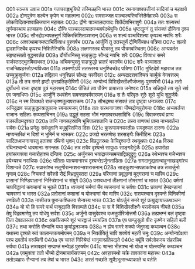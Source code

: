 001  सञ्जय उवाच
001a गतापराह्णभूयिष्ठे तस्मिन्नहनि भारत
001c रथनागाश्वपत्तीनां सादिनां च महाक्षये
002a द्रोणपुत्रेण शल्येन कृपेण च महात्मना
002c समसज्जत पाञ्चाल्यस्त्रिभिरेतैर्महारथैः
003a स लोकविदितानश्वान्निजघान महाबलः
003c द्रौणेः पाञ्चालदायादः शितैर्दशभिराशुगैः
004a ततः शल्यरथं तूर्णमास्थाय हतवाहनः
004c द्रौणिः पाञ्चालदायादमभ्यवर्षदथेषुभिः
005a धृष्टद्युम्नं तु संसक्तं द्रौणिना दृश्य भारत
005c सौभद्रोऽभ्यपतत्तूर्णं विकिरन्निशिताञ्शरान्
006a स शल्यं पञ्चविंशत्या कृपञ्च नवभिः शरैः
006c अश्वत्थामानमष्टाभिर्विव्याध पुरुषर्षभ
007a आर्जुनिं तु ततस्तूर्णं द्रौणिर्विव्याध पत्रिणा
007c शल्यो द्वादशभिश्चैव कृपश्च निशितैस्त्रिभिः
008a लक्ष्मणस्तव पौत्रस्तु तव पौत्रमवस्थितम्
008c अभ्यवर्तत संहृष्टस्ततो युद्धमवर्तत
009a दौर्योधनिस्तु सङ्क्रुद्धः सौभद्रं नवभिः शरैः
009c विव्याध समरे राजंस्तदद्भुतमिवाभवत्
010a अभिमन्युस्तु सङक्रुद्धो भ्रातरं भरतर्षभ
010c शरैः पञ्चाशता राजन्क्षिप्रहस्तोऽभ्यविध्यत
011a लक्ष्मणोऽपि ततस्तस्य धनुश्चिच्छेद पत्रिणा
011c मुष्टिदेशे महाराज तत उच्चुक्रुशुर्जनाः
012a तद्विहाय धनुश्छिन्नं सौभद्रः परवीरहा
012c अन्यदादत्तवांश्चित्रं कार्मुकं वेगवत्तरम्
013a तौ तत्र समरे हृष्टौ कृतप्रतिकृतैषिणौ
013c अन्योन्यं विशिखैस्तीक्ष्णैर्जघ्नतुः पुरुषर्षभौ
014a ततो दुर्योधनो राजा दृष्ट्वा पुत्रं महारथम्
014c पीडितं तव पौत्रेण प्रायात्तत्र जनेश्वरः
015a सन्निवृत्ते तव सुते सर्व एव जनाधिपाः
015c आर्जुनिं रथवंशेन समन्तात्पर्यवारयन्
016a स तैः परिवृतः शूरैः शूरो युधि सुदुर्जयैः
016c न स्म विव्यथते राजन्कृष्णतुल्यपराक्रमः
017a सौभद्रमथ संसक्तं तत्र दृष्ट्वा धनञ्जयः
017c अभिदुद्राव सङ्क्रुद्धस्त्रातुकामः स्वमात्मजम्
018a ततः सरथनागाश्वा भीष्मद्रोणपुरोगमाः
018c अभ्यवर्तन्त राजानः सहिताः सव्यसाचिनम्
019a उद्धूतं सहसा भौमं नागाश्वरथसादिभिः
019c दिवाकरपथं प्राप्य रजस्तीव्रमदृश्यत
020a तानि नागसहस्राणि भूमिपालशतानि च
020c तस्य बाणपथं प्राप्य नाभ्यवर्तन्त सर्वशः
021a प्रणेदुः सर्वभूतानि बभूवुस्तिमिरा दिशः
021c कुरूणामनयस्तीव्रः समदृश्यत दारुणः
022a नाप्यन्तरिक्षं न दिशो न भूमिर्न च भास्करः
022c प्रजज्ञे भरतश्रेष्ठ शरसङ्घैः किरीटिनः
023a सादितध्वजनागास्तु हताश्वा रथिनो भृशम्
023c विप्रद्रुतरथाः केचिद्दृश्यन्ते रथयूथपाः
024a विरथा रथिनश्चान्ये धावमानाः समन्ततः
024c तत्र तत्रैव दृश्यन्ते सायुधाः साङ्गदैर्भुजैः
025a हयारोहा हयांस्त्यक्त्वा गजारोहाश्च दन्तिनः
025c अर्जुनस्य भयाद्राजन्समन्ताद्विप्रदुद्रुवुः
026a रथेभ्यश्च गजेभ्यश्च हयेभ्यश्च नराधिपाः
026c पतिताः पात्यमानाश्च दृश्यन्तेऽर्जुनताडिताः
027a सगदानुद्यतान्बाहून्सखड्गांश्च विशाम्पते
027c सप्रासांश्च सतूणीरान्सशरान्सशरासनान्
028a साङ्कुशान्सपताकांश्च तत्र तत्रार्जुनो नृणाम्
028c निचकर्त शरैरुग्रै रौद्रं बिभ्रद्वपुस्तदा
029a परिघाणां प्रवृद्धानां मुद्गराणां च मारिष
029c प्रासानां भिण्डिपालानां निस्त्रिंशानां च संयुगे
030a परश्वधानां तीक्ष्णानां तोमराणां च भारत
030c वर्मणां चापविद्धानां कवचानां च भूतले
031a ध्वजानां चर्मणां चैव व्यजनानां च सर्वशः
031c छत्राणां हेमदण्डानां चामराणां च भारत
032a प्रतोदानां कशानां च योक्त्राणां चैव मारिष
032c राशयश्चात्र दृश्यन्ते विनिकीर्णा रणक्षितौ
033a नासीत्तत्र पुमान्कश्चित्तव सैन्यस्य भारत
033c योऽर्जुनं समरे शूरं प्रत्युद्यायात्कथञ्चन
034a यो यो हि समरे पार्थं पत्युद्याति विशाम्पते
034c स स वै विशिखैस्तीक्ष्णैः परलोकाय नीयते
035a तेषु विद्रवमाणेषु तव योधेषु सर्वशः
035c अर्जुनो वासुदेवश्च दध्मतुर्वारिजोत्तमौ
036a तत्प्रभग्नं बलं दृष्ट्वा पिता देवव्रतस्तव
036c अब्रवीत्समरे शूरं भारद्वाजं स्मयन्निव
037a एष पाण्डुसुतो वीरः कृष्णेन सहितो बली
037c तथा करोति सैन्यानि यथा कुर्याद्धनञ्जयः
038a न ह्येष समरे शक्यो जेतुमद्य कथञ्चन
038c यथास्य दृश्यते रूपं कालान्तकयमोपमम्
039a न निवर्तयितुं चापि शक्येयं महती चमूः
039c अन्योन्यप्रेक्षया पश्य द्रवतीयं वरूथिनी
040a एष चास्तं गिरिश्रेष्ठं भानुमान्प्रतिपद्यते
040c वपूंषि सर्वलोकस्य संहरन्निव सर्वथा
041a तत्रावहारं सम्प्राप्तं मन्येऽहं पुरुषर्षभ
041c श्रान्ता भीताश्च नो योधा न योत्स्यन्ति कथञ्चन
042a एवमुक्त्वा ततो भीष्मो द्रोणमाचार्यसत्तमम्
042c अवहारमथो चक्रे तावकानां महारथः
043a ततोऽवहारः सैन्यानां तव तेषां च भारत
043c अस्तं गच्छति सूर्येऽभूत्सन्ध्याकाले च वर्तति

